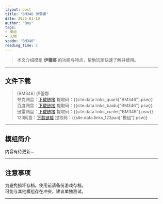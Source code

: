 ```yaml
---
layout: post
title: "BM346 伊蕾娜"
date: 2025-01-10
author: "Bny"
tags: 
- 模组
- 人物
scode: "BM346"
reading_time: 5
---
```


> 本文介绍模组 **伊蕾娜** 的功能与特点，帮助玩家快速了解并使用。

---

## 文件下载

> [BM346] 伊蕾娜  
夸克网盘：[下载链接]({{site.data.links_quark["BM346"].url}}) 提取码：{{site.data.links_quark["BM346"].psw}}  
百度网盘：[下载链接]({{site.data.links_baidu["BM346"].url}}) 提取码：{{site.data.links_baidu["BM346"].psw}}  
迅雷网盘：[下载链接]({{site.data.links_xunlei["BM346"].url}}) 提取码：{{site.data.links_xunlei["BM346"].psw}}  
123网盘：[下载链接]({{site.data.links_123pan["模组"].url}}) 提取码：{{site.data.links_123pan["模组"].psw}}  

---

## 模组简介

>  
内容有待更新...  

---

## 注意事项

>  
为避免损坏存档，使用前请备份游戏存档。  
可能与其他模组存在冲突，建议单独测试。  

---


